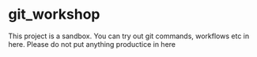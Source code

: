 # git_workshop

This project is a sandbox. You can try out git commands, workflows etc in here. Please do not put anything productice in here